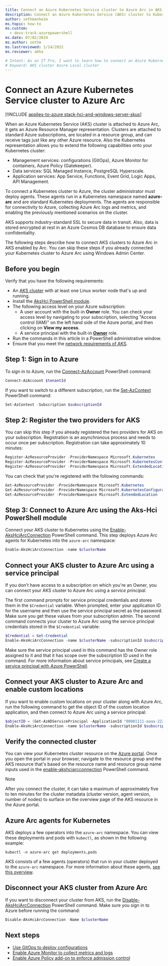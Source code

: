 ```yaml
---
title: Connect an Azure Kubernetes Service cluster to Azure Arc in AKS enabled by Azure Arc
description: Connect an Azure Kubernetes Service (AKS) cluster to Kubernetes.
author: sethmanheim
ms.topic: how-to
ms.custom:
  - devx-track-azurepowershell
ms.date: 07/02/2024
ms.author: sethm 
ms.lastreviewed: 1/14/2022
ms.reviewer: abha

# Intent: As an IT Pro, I want to learn how to connect an Azure Kubernetes Service cluster to Kubernetes so I can extend those capabilities to my Kubernetes clusters.
# Keyword: AKS cluster Azure Local cluster
---
```


# Connect an Azure Kubernetes Service cluster to Azure Arc

[!INCLUDE [applies-to-azure stack-hci-and-windows-server-skus](includes/aks-hci-applies-to-skus/aks-hybrid-applies-to-azure-stack-hci-windows-server-sku.md)]

When an Azure Kubernetes Service (AKS) cluster is attached to Azure Arc, it gets an Azure Resource Manager representation. Clusters are attached to standard Azure subscriptions, are located in a resource group, and can receive tags just like any other Azure resource. Also the Kubernetes representation allows you to extend the following capabilities onto your Kubernetes cluster:

* Management services: configurations (GitOps), Azure Monitor for containers, Azure Policy (Gatekeeper).
* Data services: SQL Managed Instance, PostgreSQL Hyperscale.
* Application services: App Service, Functions, Event Grid, Logic Apps, API Management.

To connect a Kubernetes cluster to Azure, the cluster administrator must deploy agents. These agents run in a Kubernetes namespace named **azure-arc** and are standard Kubernetes deployments. The agents are responsible for connectivity to Azure, collecting Azure Arc logs and metrics, and enabling the previously mentioned scenarios on the cluster.

AKS supports industry-standard SSL to secure data in transit. Also, data is stored encrypted at rest in an Azure Cosmos DB database to ensure data confidentiality.

The following steps describe how to connect AKS clusters to Azure Arc in AKS enabled by Arc. You can skip these steps if you already connected your Kubernetes cluster to Azure Arc using Windows Admin Center.

## Before you begin

Verify that you have the following requirements:

* An [AKS cluster](./kubernetes-walkthrough-powershell.md) with at least one Linux worker node that's up and running.
* Install the [AksHci PowerShell module](./kubernetes-walkthrough-powershell.md#install-the-akshci-powershell-module).
* The following access level on your Azure subscription:
  * A user account with the built-in **Owner** role. You can check your access level by navigating to your subscription, selecting "Access control (IAM)" on the left hand side of the Azure portal, and then clicking on **View my access**.
  * A service principal with the built-in **[Owner](/azure/role-based-access-control/built-in-roles#owner)** role.
* Run the commands in this article in a PowerShell administrative window.
* Ensure that you meet the [network requirements of AKS](/azure/azure-arc/kubernetes/quickstart-connect-cluster?tabs=azure-cli#meet-network-requirements).

## Step 1: Sign in to Azure

To sign in to Azure, run the [Connect-AzAccount](/powershell/module/az.accounts/connect-azaccount) PowerShell command:

```powershell
Connect-AzAccount $tenantId
```

If you want to switch to a different subscription, run the [Set-AzContext](/powershell/module/az.accounts/set-azcontext) PowerShell command:

```powershell
Set-AzContext -Subscription $subscriptionId
```

## Step 2: Register the two providers for AKS

You can skip this step if you already registered the two providers for AKS on your subscription. Registration is an asynchronous process and needs to occur once per subscription. Registration can take approximately 10 minutes:

```powershell
Register-AzResourceProvider -ProviderNamespace Microsoft.Kubernetes
Register-AzResourceProvider -ProviderNamespace Microsoft.KubernetesConfiguration
Register-AzResourceProvider -ProviderNamespace Microsoft.ExtendedLocation
```

You can check that you're registered with the following commands:

```powershell
Get-AzResourceProvider -ProviderNamespace Microsoft.Kubernetes
Get-AzResourceProvider -ProviderNamespace Microsoft.KubernetesConfiguration
Get-AzResourceProvider -ProviderNamespace Microsoft.ExtendedLocation
```

## Step 3: Connect to Azure Arc using the Aks-Hci PowerShell module

Connect your AKS cluster to Kubernetes using the [Enable-AksHciArcConnection](./reference/ps/enable-akshciarcconnection.md) PowerShell command. This step deploys Azure Arc agents for Kubernetes into the `azure-arc` namespace:

```powershell
Enable-AksHciArcConnection -name $clusterName 
```

## Connect your AKS cluster to Azure Arc using a service principal

If you don't have access to a subscription on which you're an Owner, you can connect your AKS cluster to Azure Arc using a *service principal*.

The first command prompts for service principal credentials and stores them in the `$Credential` variable. When prompted, enter your application ID for the username and then use the service principal secret as the password. Make sure you get these values from your subscription admin. The second command connects your cluster to Azure Arc using the service principal credentials stored in the `$Credential` variable:

```powershell
$Credential = Get-Credential
Enable-AksHciArcConnection -name $clusterName -subscriptionId $subscriptionId -resourceGroup $resourceGroup -credential $Credential -tenantId $tenantId -location $location
```

Make sure the service principal used in this command has the Owner role assigned to it and that it has scope over the subscription ID used in the command. For more information about service principals, see [Create a service principal with Azure PowerShell](/powershell/azure/create-azure-service-principal-azureps?view=azps-5.9.0&preserve-view=true#create-a-service-principal).

## Connect your AKS cluster to Azure Arc and enable custom locations

If you want to enable custom locations on your cluster along with Azure Arc, run the following command to get the object ID of the custom location application, and then connect to Azure Arc using a service principal:

```powershell
$objectID = (Get-AzADServicePrincipal -ApplicationId "00001111-aaaa-2222-bbbb-3333cccc4444").Id
Enable-AksHciArcConnection -name $clusterName -subscriptionId $subscriptionId -resourceGroup $resourceGroup -credential $Credential -tenantId $tenantId -location -customLocationsOid $objectID
```

## Verify the connected cluster

You can view your Kubernetes cluster resource on the [Azure portal](https://portal.azure.com/). Once you open the portal in your browser, navigate to the resource group and the AKS resource that's based on the resource name and resource group name inputs used in the [enable-akshciarcconnection](./reference/ps/enable-akshciarcconnection.md) PowerShell command.

> [!NOTE]
> After you connect the cluster, it can take a maximum of approximately five to ten minutes for the cluster metadata (cluster version, agent version, number of nodes) to surface on the overview page of the AKS resource in the Azure portal.

## Azure Arc agents for Kubernetes

AKS deploys a few operators into the `azure-arc` namespace. You can view these deployments and pods with `kubectl`, as shown in the following example:

```console
kubectl -n azure-arc get deployments,pods
```

AKS consists of a few agents (operators) that run in your cluster deployed to the `azure-arc` namespace. For more information about these agents, [see this overview](/azure/azure-arc/kubernetes/conceptual-agent-overview).

## Disconnect your AKS cluster from Azure Arc

If you want to disconnect your cluster from AKS, run the [Disable-AksHciArcConnection](./reference/ps/disable-akshciarcconnection.md) PowerShell command. Make sure you sign in to Azure before running the command:

```powershell
Disable-AksHciArcConnection -Name $clusterName
```

## Next steps

* [Use GitOps to deploy configurations](/azure/azure-arc/kubernetes/tutorial-use-gitops-connected-cluster)
* [Enable Azure Monitor to collect metrics and logs](/azure/azure-monitor/containers/container-insights-enable-arc-enabled-clusters?toc=/azure/azure-arc/kubernetes/toc.json)
* [Enable Azure Policy add-on to enforce admission control](/azure/governance/policy/concepts/policy-for-kubernetes?toc=/azure/azure-arc/kubernetes/toc.json)
